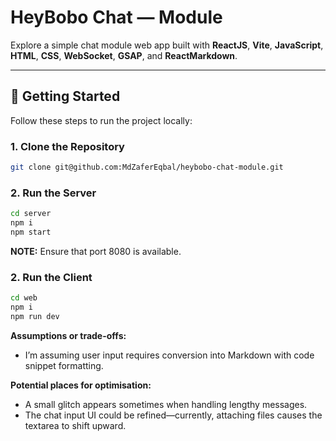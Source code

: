 # HeyBobo Chat — Module

Explore a simple chat module web app built with **ReactJS**, **Vite**, **JavaScript**, **HTML**, **CSS**, **WebSocket**, **GSAP**, and **ReactMarkdown**.

---

## 🚀 Getting Started

Follow these steps to run the project locally:

### 1. Clone the Repository

```bash
git clone git@github.com:MdZaferEqbal/heybobo-chat-module.git
```

### 2. Run the Server

```bash
cd server
npm i
npm start
```

**NOTE:** Ensure that port 8080 is available.

### 2. Run the Client

```bash
cd web
npm i
npm run dev
```

**Assumptions or trade-offs:**

- I’m assuming user input requires conversion into Markdown with code snippet formatting.

**Potential places for optimisation:**

- A small glitch appears sometimes when handling lengthy messages.
- The chat input UI could be refined—currently, attaching files causes the textarea to shift upward.
